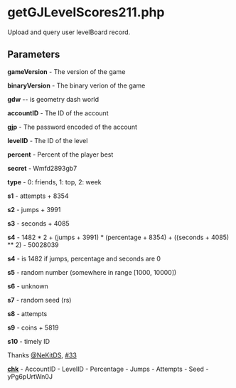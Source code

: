 # getGJLevelScores211.php

Upload and query user levelBoard record.

## Parameters

**gameVersion** - The version of the game

**binaryVersion** - The binary verion of the game

**gdw** -- is geometry dash world

**accountID** - The ID of the account

**gjp** - The password encoded of the account

**levelID** - The ID of the level

**percent** - Percent of the player best

**secret** - Wmfd2893gb7

**type** - 0: friends, 1: top, 2: week

**s1** - attempts + 8354

**s2** - jumps + 3991

**s3** - seconds + 4085

**s4** - 1482 * 2 + (jumps + 3991) * (percentage + 8354) + ((seconds + 4085) ** 2) - 50028039

**s4** - is 1482 if jumps, percentage and seconds are 0

**s5** - random number (somewhere in range [1000, 10000])

**s6** - unknown

**s7** - random seed (rs)

**s8** - attempts

**s9** - coins + 5819

**s10** - timely ID

Thanks [@NeKitDS](https://github.com/NeKitDS), [#33](https://github.com/gd-programming/gddocs/issues/33)

[**chk**](https://github.com/gd-programming/gddocs/blob/master/docs/topics/encryption/chk.md) - AccountID - LevelID - Percentage - Jumps - Attempts - Seed - yPg6pUrtWn0J
